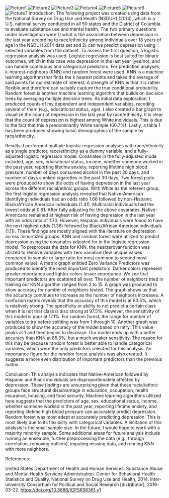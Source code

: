 ![Picture1](https://user-images.githubusercontent.com/112512832/208701732-0775a4af-84f3-455a-9731-97cfe4f433ac.png)
![Picture2](https://user-images.githubusercontent.com/112512832/208701734-9424ae6c-1df5-4da5-9fa8-c50d414bc0ea.png)
![Picture3](https://user-images.githubusercontent.com/112512832/208701738-97c7c707-d826-4b73-90de-c32b2b468c60.png)
![Picture4](https://user-images.githubusercontent.com/112512832/208701740-0cc78fdc-3b95-4316-b23a-5de8e422994a.png)
![Picture5](https://user-images.githubusercontent.com/112512832/208701743-c521d60b-ab86-4c98-b855-0656969989e0.png)
![Picture6](https://user-images.githubusercontent.com/112512832/208701746-a5280cf7-2a28-4d80-953a-52f57f913644.png)
![Picture7](https://user-images.githubusercontent.com/112512832/208701747-3bd287f1-acd5-45e2-ba6d-ef16dd3877eb.png)
Introduction: 
The following project was created using data from the National Survey on Drug Use and Health (NSDUH) (2014), which is a U.S. national survey conducted in all 50 states and the District of Columbia to evaluate substance use and mental health.  The two primary questions under investigation were 1) what is the association between depression in the last year according to race/ethnicity among individuals over 18 years of age in the NSDUH 2014 data set and 2) can we predict depression using selected variables from the dataset. To assess the first question, a logistic regression analysis was used. Logistic regression is best suited for binary outcomes, which in this case was depression in the last year (yes/no), and can handle continuous and categorical predictors. For prediction analyses, k-nearest-neighbors (KNN) and random forest were used. KNN is a machine learning algorithm that finds the k nearest points and takes the average of said points for our estimate of interest. A strength of KNN is that it is rather flexible and therefore can suitably capture the true conditional probability. Random forest is another machine learning algorithm that builds on decision trees by averaging multiple decision trees. As initial data exploration, I produced counts of my dependent and independent variables, recoding several of them (e.g., educational status, age). I also created a bar graph to visualize the count of depression in the last year by race/ethnicity. It is clear that the count of depression is highest among White individuals. This is due to the fact that this a predominantly White sample (60.7%). Lastly, a table 1 has been produced showing basic demographics of the sample by race/ethnicity. 

Results: 
I performed multiple logistic regression analyses with race/ethnicity as a single predictor, race/ethnicity as a dummy variable, and a fully-adjusted logistic regression model. Covariates in the fully-adjusted mode included, age, sex, educational status, income, whether someone worked in the past year, reporting lifetime anxiety, reporting lifetime high blood pressure, number of days consumed alcohol in the past 30 days, and number of days smoked cigarettes in the past 30 days. Two forest plots were produced to show the odds of having depression in the last year across the different racial/ethnic groups. With White as the referent group, the first logistic regression analysis revealed that Native-American identifying individuals had an odds ratio 1.66 followed by non-Hispanic Black/African American individuals (1.41). Multiracial individuals had the lowest odds at 0.61. After fully adjusting for the above covariates, Native-Americans remained at highest risk of having depression in the last year with an odds ratio of 1.70. However, Hispanic individuals were found to have the next highest odds (1.36) followed by Black/African American individuals (1.11). These findings are mostly aligned with the literature on depression across minoritized groups. 
KNN and random forest were utilized to predict depression using the covariates adjusted for in the logistic regression model. To preprocess the data for KNN, the nearzerovar function was utilized to remove variables with zero variance (few unique values compared to sample or large ratio for most common to second most common value). A matrix graph entitled Zero Variance Predictors was produced to identify the most important predictors. Darker colors represent greater importance and lighter colors lesser importance. We see that important predictors are scattered all over. The number of neighbors tried in training our KNN algorithm ranged from 2 to 15. A graph was produced to show accuracy for number of neighbors tested. The graph shows us that the accuracy continues to increase as the number of neighbors increases. A confusion matrix reveals that the accuracy of this model is at 83.5%, which is relatively strong. The specificity or ability to not predict a certain class when it is not that class is also strong at 97.5%. However, the sensitivity of this model is poor at 17.1%. For random forest, the range for number of variables to try before splitting was from 1 through 10. Another graph was produced to show the accuracy of the model based on mtry. This value peaks at 1 and then begins to decrease. Our model ends up with a better accuracy than KNN at 85.3%, but a much weaker sensitivity. The reason for this may be because random forest is better able to handle categorical variables, which were the only predictors selected for this analysis. An importance figure for the random forest analysis was also created. It suggests a more even distribution of important predictors than the previous matrix. 

Conclusion: 
	This analysis indicates that Native-American followed by Hispanic and Black individuals are disproportionately affected by depression. These findings are unsurprising given that these racial/ethnic groups face structural disadvantage in education, occupation, health insurance, housing, and food security. Machine learning algorithms utilized here suggests that the predictors of age, sex, educational status, income, whether someone worked in the past year, reporting lifetime anxiety, and reporting lifetime high blood pressure can accurately predict depression. Random forest was most adept at accurately predicting depression. This is most likely due to its flexibility with categorical variables. A limitation of this analysis is the small sample size. In the future, I would hope to work with a majority minority sample. Some additional areas for future analysis include running an ensemble, further preprocessing the data (e.g., through correlation, removing outliers), imputing missing data, and running KNN with more neighbors. 

References: 

United States Department of Health and Human Services. Substance Abuse and Mental Health Services Administration. Center for Behavioral Health Statistics and Quality. National Survey on Drug Use and Health, 2014. Inter-university Consortium for Political and Social Research [distributor], 2016-03-22. https://doi.org/10.3886/ICPSR36361.v1
